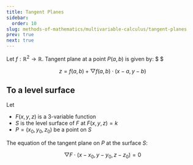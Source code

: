 ```yaml
---
title: Tangent Planes
sidebar:
  order: 10
slug: methods-of-mathematics/multivariable-calculus/tangent-planes
prev: true
next: true
---
```


Let $f: \mathbb{R}^2 \to \mathbb{R}$. Tangent plane at a point $P(a,b)$ is given by: $ $

```math
z = f(a,b) + \bigtriangledown f(a,b) \cdot \big(x - a, y - b\big)
```

## To a level surface

Let

- $F(x,y,z)$ is a 3-variable function
- $S$ is the level surface of $F$ at $F(x,y,z)=k$
- $P = (x_0,y_0,z_0)$ be a point on $S$

The equation of the tangent plane on $P$ at the surface $S$:

```math
\bigtriangledown F \cdot (x-x_0,y-y_0,z-z_0) = 0
```
